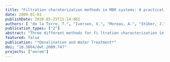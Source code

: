 ```yaml
---
title: "Filtration charaterization methods in MBR systems: A practical comparison"
date: 2009-01-01
publishDate: 2020-05-25T15:14:06Z
authors: [ "de la Torre, T.", "Iversen, V.", "Moreau, A.", "Stüber, J." ]
publication_types: ["2"]
abstract: "Three different methods for fi ltration characterization in Membrane Bioreactor (MBR) systems were compared. These were the Delft Filtration Characterization Method (DFCm), the Berlin Filtration Method (BFM) and an ex situ side-stream fi ltration test cell for the determination of the critical fl ux. The ex situ fi ltration test cell and the DFCm fi lter activated sludge from a tank, while the BFM works in situ with a test cell directly submerged into the biological tank at similar operational conditions to a typical MBR plant. The mixed liquor of four different MBR units was characterised several times with the three fi ltration methods. The three tested methods seemed to agree in the classifi cation of the tested mixed liquors in terms of fi lterability except for one of the tested activated sludges. Additionally, three critical fl ux protocols were studied using the BFM fi ltration test cell. The fi rst consisted in the classical fl ux-step method, the second included relaxation between fi ltration steps and in the third protocol, 2 min fi ltration at a fi xed fl ux were performed before every fi ltration step. The last protocol was selected as the most representative of full scale MBR operation and the most interesting one for giving valuable information about the irreversibility of the fouling."
featured: false
publication: "*Desalination and Water Treatment*"
doi: "10.5004/dwt.2009.747"
projects: ["enrem"]
---
```


